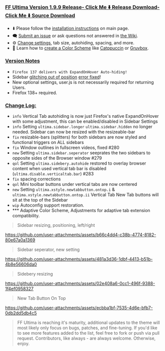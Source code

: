 ### <ins> FF Ultima Version 1.9.9 Release- **[Click Me ⬇️ Release Download](https://github.com/soulhotel/FF-ULTIMA/releases/download/1.9.9/ffultima1.9.9.zip)**- **[Click Me ⬇️ Source Download](https://github.com/soulhotel/FF-ULTIMA/archive/refs/heads/main.zip)**
- ⬇️ Please follow the [installation instructions](https://github.com/soulhotel/FF-ULTIMA#installation) on main page.
- 🗨️ [Submit an issue](https://github.com/soulhotel/FF-ULTIMA/issues/new/choose) or ask questions not answered in [the Wiki](https://github.com/soulhotel/FF-ULTIMA/wiki).
- ⚙️ [Change settings](https://github.com/soulhotel/FF-ULTIMA/wiki/Settings), tab size, autohiding, spacing, and more.
- 🎨 Learn how to [create a Color Scheme](https://github.com/soulhotel/FF-ULTIMA/wiki/Create-a-Color-Scheme) like [Catppuccin](https://github.com/soulhotel/FF-ULTIMA/blob/next-release/theme/color-schemes/catppuccin/readme.md) or [Gruvbox](https://github.com/soulhotel/FF-ULTIMA/blob/next-release/theme/color-schemes/gruvbox-light/readme.md).

### <ins> Version Notes
- `Firefox 137 delivers with ExpandOnHover Auto-hiding!`
- Sidebar [glitching out of position](https://connect.mozilla.org/t5/discussions/firefox-sidebar-and-vertical-tabs-try-them-out-in-nightly/m-p/87361/highlight/true#M33460) [error fixed](https://whattrainisitnow.com/beta/)!
- New optional settings, user.js is not necessarily required for returning Users.
- Firefox 138+ required.

### <ins> Change Log:
- `info` Vertical Tab autohiding is now just Firefox's native ExpandOnHover with some adjustment, this can be enabled/disabled in Sidebar Settings
- `info` Setting `ultima.sidebar.longer` `ultima.sidebar.hidden` no longer needed. Sidebar can now be resized with the resizeable-bar
- `fix` resizable-bars (splitters) for both sidebars are now styled and functional triggers on ALL sidebars
- `fix` Window outlines in fullscreen videos, fixed #280
- `new` Setting `ultima.sidebar.seperator` seeprates the two sidebars to opposite sides of the Browser window #279
- `qol` Setting `ultima.sidebery.autohide` restored to overlay browser content when used vertical tab bar is disabled (`ultima.disable.verticaltab.bar`) #283
- `fix` spacing corrections
- `qol` Mini toolbar buttons under vertical tabs are now centered
- `new` Setting `ultima.xstyle.newtabbutton.ontop.i` & `ultima.xstyle.newtabbutton.ontop.ii` Vertical Tab New Tab buttons will sit at the top of the Sidebar
- `wip` Autoconfig support restoration.
- *** Adaptive Color Scheme, Adjustments for adaptive tab extension compatibility.

> Sidebar resizing, positioning, left/right

https://github.com/user-attachments/assets/b66c4dd4-c38b-4774-8182-80e67a0a1369

> Sidebar seperator, new setting

https://github.com/user-attachments/assets/481a3d36-1dbf-4413-b51b-4b8e56606da0

> Sidebery resizing

https://github.com/user-attachments/assets/02e408a6-0cc1-496f-9388-1f4ef0958327

> New Tab Button On Top

https://github.com/user-attachments/assets/ecbba1bf-7535-4d6e-bfb7-0db2dd5db4c5

> FF Ultima is reaching it's maturity, additional updates to the theme will most likely only focus on bugs, patches, and fine-tuning. If you'd like to see more features added to the list, feel free to fork or push via pull request. Contributors, like always - are always welcome. Otherwise, enjoy.

